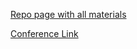 [Repo page with all materials](https://github.com/InFoCusp/lstm_workshop)

[Conference Link](http://mind2019.byethost18.com/workshops.html#h.p_5U_2uVG6VHRK)
